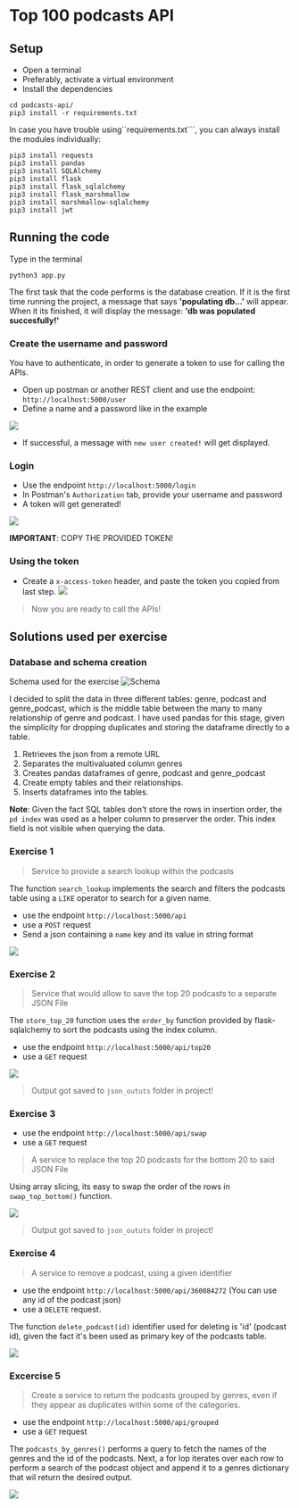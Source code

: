 # Top 100 podcasts API

## Setup

- Open a terminal
- Preferably, activate a virtual environment
- Install the dependencies
```shell script
cd podcasts-api/
pip3 install -r requirements.txt
```
In case you have trouble using``requirements.txt```, you can always install the
modules individually:
```shell script
pip3 install requests
pip3 install pandas
pip3 install SQLAlchemy
pip3 install flask
pip3 install flask_sqlalchemy
pip3 install flask_marshmallow
pip3 install marshmallow-sqlalchemy
pip3 install jwt
```

## Running the code
Type in the terminal
```shell script
python3 app.py
```

The first task that the code performs is the database creation.
If it is the first time running the project, a message that says **'populating db...'** will appear.
When it its finished, it will display the message: **'db was populated succesfully!'**

### Create the username and password

You have to authenticate, in order to generate a token to use for calling the APIs.
- Open up postman or another REST client and use the endpoint: `http://localhost:5000/user`
- Define a name and a password like in the example

![](https://res.cloudinary.com/victor1600/image/upload/v1600606651/markdown/others/crear-usuario_mcdy9y.png)

- If successful, a message with `new user created!` will get displayed.

### Login

- Use the endpoint `http://localhost:5000/login`
- In Postman's `Authorization` tab, provide your username and password
- A token will get generated!

![](https://res.cloudinary.com/victor1600/image/upload/v1600606841/markdown/others/token_sepnls.png)

**IMPORTANT**: COPY THE PROVIDED TOKEN!

### Using the token

- Create a `x-access-token` header, and paste the token you copied from last step.
![](https://res.cloudinary.com/victor1600/image/upload/v1600606908/markdown/others/Screenshot_from_2020-09-20_06-55-20_v1zgbc.png)

> Now you are ready to call the APIs!

## Solutions used per exercise

### Database and schema creation
Schema used for the exercise
![Schema](https://res.cloudinary.com/victor1600/image/upload/v1600600912/markdown/schema_icnlcp.png)

I decided to split the data in three different tables: genre, podcast and genre_podcast, which is the middle table
between the many to many relationship of genre and podcast. I have used pandas for this stage, given the simplicity for
dropping duplicates and storing the dataframe directly to a table.

1. Retrieves the json from a remote URL
2. Separates the multivaluated column genres
3. Creates pandas dataframes of genre, podcast and genre_podcast
4. Create empty tables and their relationships.
5. Inserts dataframes into the tables.

**Note**: Given the fact SQL tables don't store the rows in insertion order, the `pd index` was used as a helper
column to preserver the order. This index field is not visible when querying the data. 
 
### Exercise 1

> Service to provide a search lookup within the podcasts

The function `search_lookup` implements the search and filters the podcasts table using a `LIKE` operator
to search for a given name.

- use the endpoint `http://localhost:5000/api`
- use a `POST` request
- Send a json containing a `name` key and its value in string format

![](https://res.cloudinary.com/victor1600/image/upload/v1600607198/markdown/others/creat_iicjfe.png)

### Exercise 2
> Service that would allow to save the top 20 podcasts to a separate JSON File

The `store_top_20` function uses the `order_by` function provided by flask-sqlalchemy to sort the podcasts using the
index column.

- use the endpoint `http://localhost:5000/api/top20`
- use a `GET` request

![](https://res.cloudinary.com/victor1600/image/upload/v1600607336/markdown/others/top_o0cbce.png)

> Output got saved to `json_oututs` folder in project!

### Exercise 3

- use the endpoint `http://localhost:5000/api/swap`
- use a `GET` request
> A service to replace the top 20 podcasts for the bottom 20 to said JSON File

Using array slicing, its easy to swap the order of the rows in `swap_top_bottom()` function.

![](https://res.cloudinary.com/victor1600/image/upload/v1600607385/markdown/others/swap_et7un8.png)

> Output got saved to `json_oututs` folder in project!

### Exercise 4

> A service to remove a podcast, using a given identifier

- use the endpoint `http://localhost:5000/api/360084272` (You can use any id of the podcast json)
- use a `DELETE` request.

The function `delete_podcast(id)` identifier used for deleting is 'id' (podcast id), given the fact it's been used as primary key of the podcasts
table.

![](https://res.cloudinary.com/victor1600/image/upload/v1600607472/markdown/others/delete_ddjwrr.png)

### Excercise 5

> Create a service to return the podcasts grouped by genres, even if
they appear as duplicates within some of the categories.

- use the endpoint `http://localhost:5000/api/grouped`
- use a `GET` request

The `podcasts_by_genres()` performs a query to fetch the names of the genres and the id of the podcasts. Next, 
a for lop iterates over each row to perform a search of the podcast object and append it to a genres dictionary that wil return
the desired output.

![](https://res.cloudinary.com/victor1600/image/upload/v1600607556/markdown/others/groupd_hofops.png)